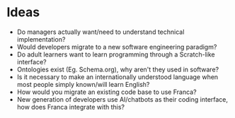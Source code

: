 # Ideas

- Do managers actually want/need to understand technical implementation?
- Would developers migrate to a new software engineering paradigm?
- Do adult learners want to learn programming through a Scratch-like interface?
- Ontologies exist (Eg. Schema.org), why aren't they used in software?
- Is it necessary to make an internationally understood language when most people simply known/will learn English?
- How would you migrate an existing code base to use Franca?
- New generation of developers use AI/chatbots as their coding interface, how does Franca integrate with this?